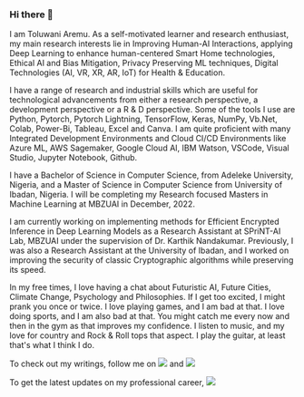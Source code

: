 ### Hi there 👋

I am Toluwani Aremu. As a self-motivated learner and research enthusiast, my main research interests lie in Improving Human-AI Interactions, applying Deep Learning to enhance human-centered Smart Home technologies, Ethical AI and Bias Mitigation, Privacy Preserving ML techniques, Digital Technologies (AI, VR, XR, AR, IoT) for Health & Education.

I have a range of research and industrial skills which are useful for technological advancements from either a research perspective, a development perspective or a R & D perspective. Some of the tools I use are Python, Pytorch, Pytorch Lightning, TensorFlow, Keras, NumPy, Vb.Net, Colab, Power-Bi, Tableau, Excel and Canva. I am quite proficient with many Integrated Development Environments and Cloud CI/CD Environments like Azure ML, AWS Sagemaker, Google Cloud AI, IBM Watson, VSCode, Visual Studio, Jupyter Notebook, Github.

I have a Bachelor of Science in Computer Science, from Adeleke University, Nigeria, and a Master of Science in Computer Science from University of Ibadan, Nigeria. I will be completing my Research focused Masters in Machine Learning at MBZUAI in December, 2022.

I am currently working on implementing methods for Efficient Encrypted Inference in Deep Learning Models as a Research Assistant at SPriNT-AI Lab, MBZUAI under the supervision of Dr. Karthik Nandakumar. Previously, I was also a Research Assistant at the University of Ibadan, and I worked on improving the security of classic Cryptographic algorithms while preserving its speed.

In my free times, I love having a chat about Futuristic AI, Future Cities, Climate Change, Psychology and Philosophies. If I get too excited, I might prank you once or twice. I love playing games, and I am bad at that. I love doing sports, and I am also bad at that. You might catch me every now and then in the gym as that improves my confidence. I listen to music, and my love for country and Rock & Roll tops that aspect. I play the guitar, at least that's what I think I do.

To check out my writings, follow me on [<img src="https://img.shields.io/badge/linkedin-%230077B5.svg?&style=for-the-badge&logo=linkedin&logoColor=white" />](https://www.linkedin.com/in/toluwani-aremu-15025510b/) and [<img src="https://img.shields.io/badge/medium-%2312100E.svg?&style=for-the-badge&logo=medium&logoColor=white" />](https://medium.com/@tioluwaniaremu)

To get the latest updates on my professional career,  [<img src="https://www.flaticon.com/free-icon/blogger-social-badge_27412#" />](https://tioluwanimi.blogspot.com/)
<!--
**Ti-Oluwanimi/Ti-Oluwanimi** is a ✨ _special_ ✨ repository because its `README.md` (this file) appears on your GitHub profile.

Here are some ideas to get you started:

- 🔭 I’m currently working on ...
- 🌱 I’m currently learning ...
- 👯 I’m looking to collaborate on ...
- 🤔 I’m looking for help with ...
- 💬 Ask me about ...
- 📫 How to reach me: ...
- 😄 Pronouns: ...
- ⚡ Fun fact: ...
-->

